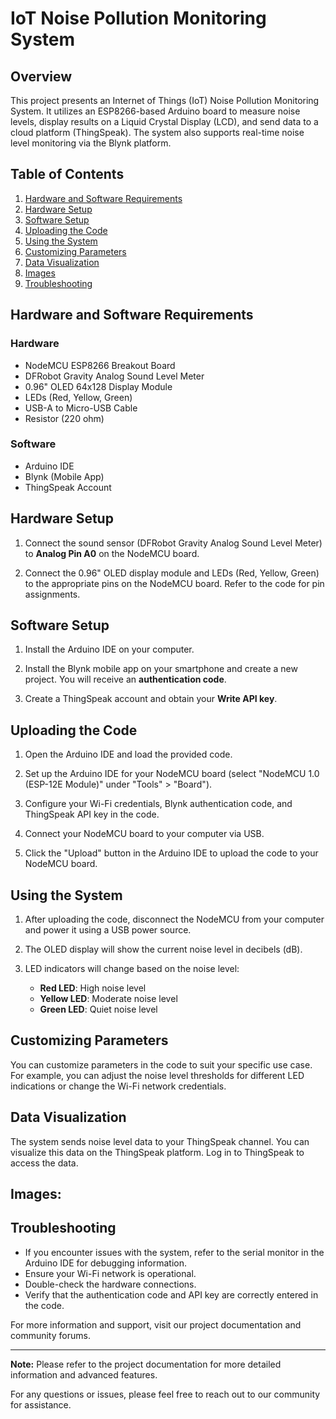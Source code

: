 # IoT Noise Pollution Monitoring System 

## Overview

This project presents an Internet of Things (IoT) Noise Pollution Monitoring System. It utilizes an ESP8266-based Arduino board to measure noise levels, display results on a Liquid Crystal Display (LCD), and send data to a cloud platform (ThingSpeak). The system also supports real-time noise level monitoring via the Blynk platform.

## Table of Contents

1. [Hardware and Software Requirements](#hardware-and-software-requirements)
2. [Hardware Setup](#hardware-setup)
3. [Software Setup](#software-setup)
4. [Uploading the Code](#uploading-the-code)
5. [Using the System](#using-the-system)
6. [Customizing Parameters](#customizing-parameters)
7. [Data Visualization](#data-visualization)
8. [Images](#images)
9. [Troubleshooting](#troubleshooting)

## Hardware and Software Requirements

### Hardware

- NodeMCU ESP8266 Breakout Board
- DFRobot Gravity Analog Sound Level Meter
- 0.96" OLED 64x128 Display Module
- LEDs (Red, Yellow, Green)
- USB-A to Micro-USB Cable
- Resistor (220 ohm)

### Software

- Arduino IDE
- Blynk (Mobile App)
- ThingSpeak Account

## Hardware Setup

1. Connect the sound sensor (DFRobot Gravity Analog Sound Level Meter) to **Analog Pin A0** on the NodeMCU board.

2. Connect the 0.96" OLED display module and LEDs (Red, Yellow, Green) to the appropriate pins on the NodeMCU board. Refer to the code for pin assignments.

## Software Setup

1. Install the Arduino IDE on your computer.

2. Install the Blynk mobile app on your smartphone and create a new project. You will receive an **authentication code**.

3. Create a ThingSpeak account and obtain your **Write API key**.

## Uploading the Code

1. Open the Arduino IDE and load the provided code.

2. Set up the Arduino IDE for your NodeMCU board (select "NodeMCU 1.0 (ESP-12E Module)" under "Tools" > "Board").

3. Configure your Wi-Fi credentials, Blynk authentication code, and ThingSpeak API key in the code.

4. Connect your NodeMCU board to your computer via USB.

5. Click the "Upload" button in the Arduino IDE to upload the code to your NodeMCU board.

## Using the System

1. After uploading the code, disconnect the NodeMCU from your computer and power it using a USB power source.

2. The OLED display will show the current noise level in decibels (dB).

3. LED indicators will change based on the noise level:
   - **Red LED**: High noise level
   - **Yellow LED**: Moderate noise level
   - **Green LED**: Quiet noise level

## Customizing Parameters

You can customize parameters in the code to suit your specific use case. For example, you can adjust the noise level thresholds for different LED indications or change the Wi-Fi network credentials.

## Data Visualization

The system sends noise level data to your ThingSpeak channel. You can visualize this data on the ThingSpeak platform. Log in to ThingSpeak to access the data.



## Images:




## Troubleshooting

- If you encounter issues with the system, refer to the serial monitor in the Arduino IDE for debugging information.
- Ensure your Wi-Fi network is operational.
- Double-check the hardware connections.
- Verify that the authentication code and API key are correctly entered in the code.

For more information and support, visit our project documentation and community forums.

---

**Note:** Please refer to the project documentation for more detailed information and advanced features.

For any questions or issues, please feel free to reach out to our community for assistance.
